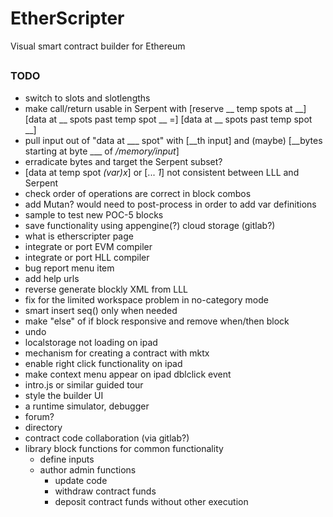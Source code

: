 # EtherScripter
Visual smart contract builder for Ethereum
##

### TODO
* switch to slots and slotlengths 
* make call/return usable in Serpent with
      [reserve __ 
       temp spots at __]
      [data at __ spots 
       past temp spot __ =]
      [data at __ spots 
       past temp spot __]
* pull input out of "data at ___ spot" with [__th input] and (maybe) [__bytes starting at byte ___ of _/memory/input_]
* erradicate bytes and target the Serpent subset?
* [data at temp spot _(var)x_] or [... _1_] not consistent between LLL and Serpent
* check order of operations are correct in block combos
* add Mutan? would need to post-process in order to add var definitions
* sample to test new POC-5 blocks
* save functionality using appengine(?) cloud storage (gitlab?)
* what is etherscripter page
* integrate or port EVM compiler
* integrate or port HLL compiler 
* bug report menu item
* add help urls
* reverse generate blockly XML from LLL
* fix for the limited workspace problem in no-category mode
* smart insert seq() only when needed
* make "else" of if block responsive and remove when/then block
* undo 
* localstorage not loading on ipad
* mechanism for creating a contract with mktx
* enable right click functionality on ipad
* make context menu appear on ipad dblclick event
* intro.js or similar guided tour
* style the builder UI
* a runtime simulator, debugger
* forum?
* directory 
* contract code collaboration (via gitlab?)
* library block functions for common functionality
  - define inputs
  - author admin functions 
    * update code
    * withdraw contract funds
    * deposit contract funds without other execution
